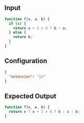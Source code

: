 
## Input
```javascript input
function f(x, a, b) {
  if (x) {
    return x + 2 > 0 ? b : a;
  } else {
    return b;
  }
}
```

## Configuration
```json configuration
{
  "extension": "js"
}
```

## Expected Output
```javascript expected output
function f(x, a, b) {
  return x ? x + 2 > 0 ? b : a : b;
}
```
